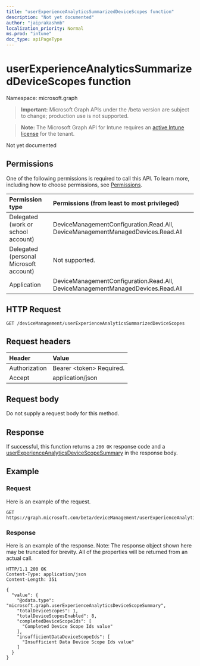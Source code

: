 ```yaml
---
title: "userExperienceAnalyticsSummarizedDeviceScopes function"
description: "Not yet documented"
author: "jaiprakashmb"
localization_priority: Normal
ms.prod: "intune"
doc_type: apiPageType
---
```


# userExperienceAnalyticsSummarizedDeviceScopes function

Namespace: microsoft.graph

> **Important:** Microsoft Graph APIs under the /beta version are subject to change; production use is not supported.

> **Note:** The Microsoft Graph API for Intune requires an [active Intune license](https://go.microsoft.com/fwlink/?linkid=839381) for the tenant.

Not yet documented

## Permissions
One of the following permissions is required to call this API. To learn more, including how to choose permissions, see [Permissions](/graph/permissions-reference).

|Permission type|Permissions (from least to most privileged)|
|:---|:---|
|Delegated (work or school account)|DeviceManagementConfiguration.Read.All, DeviceManagementManagedDevices.Read.All|
|Delegated (personal Microsoft account)|Not supported.|
|Application|DeviceManagementConfiguration.Read.All, DeviceManagementManagedDevices.Read.All|

## HTTP Request
<!-- {
  "blockType": "ignored"
}
-->
``` http
GET /deviceManagement/userExperienceAnalyticsSummarizedDeviceScopes
```

## Request headers
|Header|Value|
|:---|:---|
|Authorization|Bearer &lt;token&gt; Required.|
|Accept|application/json|

## Request body
Do not supply a request body for this method.

## Response
If successful, this function returns a `200 OK` response code and a [userExperienceAnalyticsDeviceScopeSummary](../resources/intune-devices-userexperienceanalyticsdevicescopesummary.md) in the response body.

## Example

### Request
Here is an example of the request.
``` http
GET https://graph.microsoft.com/beta/deviceManagement/userExperienceAnalyticsSummarizedDeviceScopes
```

### Response
Here is an example of the response. Note: The response object shown here may be truncated for brevity. All of the properties will be returned from an actual call.
``` http
HTTP/1.1 200 OK
Content-Type: application/json
Content-Length: 351

{
  "value": {
    "@odata.type": "microsoft.graph.userExperienceAnalyticsDeviceScopeSummary",
    "totalDeviceScopes": 1,
    "totalDeviceScopesEnabled": 8,
    "completedDeviceScopeIds": [
      "Completed Device Scope Ids value"
    ],
    "insufficientDataDeviceScopeIds": [
      "Insufficient Data Device Scope Ids value"
    ]
  }
}
```
